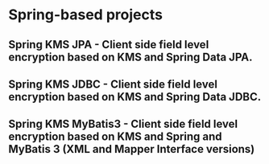 # Spring-based projects

## Spring KMS JPA - Client side field level encryption based on KMS and Spring Data JPA.
## Spring KMS JDBC - Client side field level encryption based on KMS and Spring Data JDBC.
## Spring KMS MyBatis3 - Client side field level encryption based on KMS and Spring and MyBatis 3 (XML and Mapper Interface versions)
